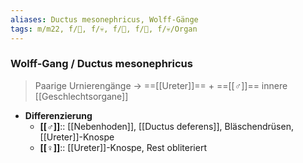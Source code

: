 ```yaml
---
aliases: Ductus mesonephricus, Wolff-Gänge
tags: m/m22, f/🐣, f/💀, f/🦩, f/🍆, f/💀/Organ
---
```

### Wolff-Gang / Ductus mesonephricus
> Paarige Urnierengänge → ==[[Ureter]]== + ==[[♂]]== innere [[Geschlechtsorgane]]
- **Differenzierung**
	- **[[♂]]**:: [[Nebenhoden]], [[Ductus deferens]], Bläschendrüsen, [[Ureter]]-Knospe
	- **[[♀]]**:: [[Ureter]]-Knospe, Rest obliteriert
